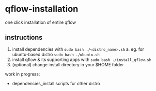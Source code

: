 # qflow-installation
one click installation of entire qflow

## instructions
1. install dependencies with ```sudo bash ./<distro_name>.sh```
  a. eg. for ubuntu-based distro ```sudo bash ./ubuntu.sh```
2. install qflow & its supporting apps with ```sudo bash ./install_qflow.sh```
3. (optional) change install directory in your $HOME folder

work in progress:
- dependencies_install scripts for other distro
